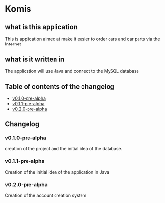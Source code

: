 # Komis
## what is this application
This is application aimed at make it easier to order cars and car parts via the Internet
## what is it written in
The application will use Java and connect to the MySQL database

## Table of contents of the changelog
* [v0.1.0-pre-alpha](#v0.1.0-pre-alpha)
* [v0.1.1-pre-alpha](#v0.1.1-pre-alpha)
* [v0.2.0-pre-alpha](#v0.2.0-pre-alpha)
## Changelog
### v0.1.0-pre-alpha
creation of the project and the initial idea of ​​the database.
### v0.1.1-pre-alpha
Creation of the initial idea of ​​the application in Java
### v0.2.0-pre-alpha
Creation of the account creation system
